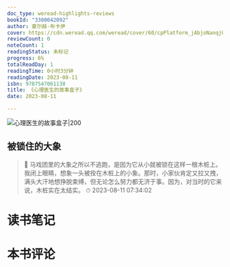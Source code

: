 ```yaml
---
doc_type: weread-highlights-reviews
bookId: "3300042092"
author: 豪尔赫·布卡伊
cover: https://cdn.weread.qq.com/weread/cover/60/cpPlatform_jAbjoNanqjUbTWUefe4eJs/t7_cpPlatform_jAbjoNanqjUbTWUefe4eJs.jpg
reviewCount: 0
noteCount: 1
readingStatus: 未标记
progress: 6%
totalReadDay: 1
readingTime: 0小时3分钟
readingDate: 2023-08-11
isbn: 9787547061138
title: 《心理医生的故事盒子》
date: 2023-08-11

---
```


![ 心理医生的故事盒子|200](https://cdn.weread.qq.com/weread/cover/60/cpPlatform_jAbjoNanqjUbTWUefe4eJs/t7_cpPlatform_jAbjoNanqjUbTWUefe4eJs.jpg)


## 被锁住的大象

> 📌 马戏团里的大象之所以不逃跑，是因为它从小就被锁在这样一根木桩上。
我闭上眼睛，想象一头被拴在木桩上的小象。那时，小家伙肯定又拉又拽，满头大汗地想挣脱束缚，但无论怎么努力都无济于事。因为，对当时的它来说，木桩实在太结实。 
> ⏱ 2023-08-11 07:34:02 


# 读书笔记


# 本书评论
